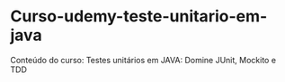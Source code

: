 # Curso-udemy-teste-unitario-em-java
Conteúdo do curso: Testes unitários em JAVA: Domine JUnit, Mockito e TDD

